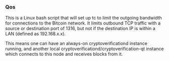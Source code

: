### Qos ###

This is a Linux bash script that will set up tc to limit the outgoing bandwidth for connections to the Bitcoin network. It limits outbound TCP traffic with a source or destination port of 1316, but not if the destination IP is within a LAN (defined as 192.168.x.x).

This means one can have an always-on cryptoverificationd instance running, and another local cryptoverificationd/cryptoverification-qt instance which connects to this node and receives blocks from it.

